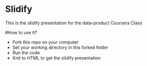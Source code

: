 # Slidify
This is the slidify presentation for the data-product Coursera Class

#How to use it?

- Fork this repo on your computer
- Set your working directory in this forked folder
- Run the code
- Knit to HTML to get the slidify presentation
